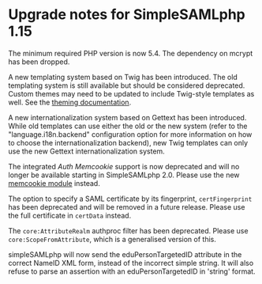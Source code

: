 # Upgrade notes for SimpleSAMLphp 1.15

The minimum required PHP version is now 5.4. The dependency on mcrypt has been
dropped.

A new templating system based on Twig has been introduced. The old templating
system is still available but should be considered deprecated. Custom themes
may need to be updated to include Twig-style templates as well. See the
[theming documentation](simplesamlphp-theming).

A new internationalization system based on Gettext has been introduced. While
old templates can use either the old or the new system (refer to the
"language.i18n.backend" configuration option for more information on how to
choose the internationalization backend), new Twig templates can only use the
new Gettext internationalization system.

The integrated _Auth Memcookie_ support is now deprecated and will no longer
be available starting in SimpleSAMLphp 2.0. Please use the new
[memcookie module](https://github.com/simplesamlphp/simplesamlphp-module-memcookie)
instead.

The option to specify a SAML certificate by its fingerprint, `certFingerprint`
has been deprecated and will be removed in a future release. Please use the
full certificate in `certData` instead.

The `core:AttributeRealm` authproc filter has been deprecated.
Please use `core:ScopeFromAttribute`, which is a generalised version of this.

simpleSAMLphp will now send the eduPersonTargetedID attribute in the correct
NameID XML form, instead of the incorrect simple string. It will also refuse
to parse an assertion with an eduPersonTargetedID in 'string' format.

